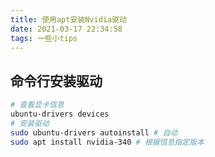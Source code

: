 ```yaml
---
title: 使用apt安装Nvidia驱动
date: 2021-03-17 22:34:58
tags: 一些小tips
---
```


## 命令行安装驱动

```bash
# 查看显卡信息
ubuntu-drivers devices
# 安装驱动
sudo ubuntu-drivers autoinstall # 自动
sudo apt install nvidia-340 # 根据信息指定版本
```
